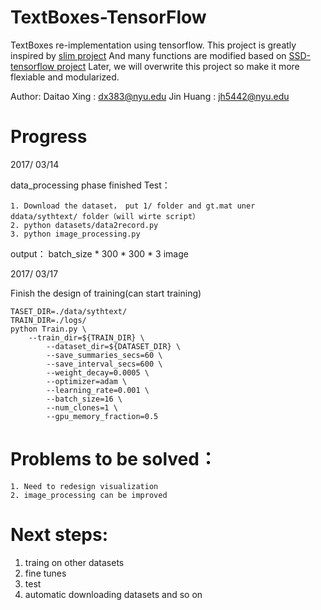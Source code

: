# TextBoxes-TensorFlow
TextBoxes re-implementation using tensorflow.
This project is greatly inspired by [slim project](https://github.com/tensorflow/models/tree/master/slim)
And many functions are modified based on [SSD-tensorflow project](https://github.com/balancap/SSD-Tensorflow)
Later, we will overwrite this project so make it more
flexiable and modularized.

Author: 
	Daitao Xing : dx383@nyu.edu
	Jin Huang   : jh5442@nyu.edu

# Progress
2017/ 03/14  

data_processing phase finished
Test：

	1. Download the dataset， put 1/ folder and gt.mat uner ddata/sythtext/ folder（will wirte script）   
	2. python datasets/data2record.py    
	3. python image_processing.py    
	
output： batch_size * 300 * 300 * 3 image

2017/ 03/17  

Finish the design of training(can start training)	

	TASET_DIR=./data/sythtext/
	TRAIN_DIR=./logs/
	python Train.py \
   		--train_dir=${TRAIN_DIR} \
    		--dataset_dir=${DATASET_DIR} \
    		--save_summaries_secs=60 \
    		--save_interval_secs=600 \
    		--weight_decay=0.0005 \
    		--optimizer=adam \
    		--learning_rate=0.001 \
    		--batch_size=16 \
    		--num_clones=1 \
    		--gpu_memory_fraction=0.5 
# Problems to be solved： 
	1. Need to redesign visualization		
	2. image_processing can be improved
		
# Next steps:
 
1. traing on other datasets
2. fine tunes
3. test
4. automatic downloading datasets and so on

